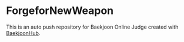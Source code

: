 # ForgeforNewWeapon
This is an auto push repository for Baekjoon Online Judge created with [BaekjoonHub](https://github.com/BaekjoonHub/BaekjoonHub).
